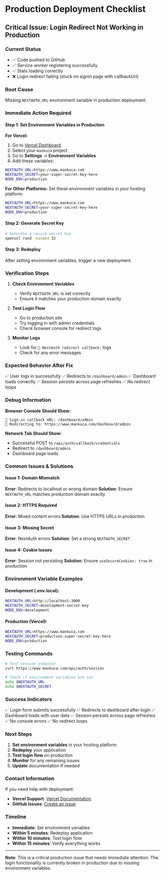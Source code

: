 # Production Deployment Checklist

## Critical Issue: Login Redirect Not Working in Production

### Current Status
- ✅ Code pushed to GitHub
- ✅ Service worker registering successfully
- ✅ Stats loading correctly
- ❌ Login redirect failing (stuck on signin page with callbackUrl)

### Root Cause
Missing `NEXTAUTH_URL` environment variable in production deployment.

### Immediate Action Required

#### Step 1: Set Environment Variables in Production

**For Vercel:**
1. Go to [Vercel Dashboard](https://vercel.com/dashboard)
2. Select your `mankuca` project
3. Go to **Settings** → **Environment Variables**
4. Add these variables:

```bash
NEXTAUTH_URL=https://www.mankuca.com
NEXTAUTH_SECRET=your-super-secret-key-here
NODE_ENV=production
```

**For Other Platforms:**
Set these environment variables in your hosting platform:
```bash
NEXTAUTH_URL=https://www.mankuca.com
NEXTAUTH_SECRET=your-super-secret-key-here
NODE_ENV=production
```

#### Step 2: Generate Secret Key
```bash
# Generate a secure secret key
openssl rand -base64 32
```

#### Step 3: Redeploy
After setting environment variables, trigger a new deployment.

### Verification Steps

1. **Check Environment Variables**
   - Verify `NEXTAUTH_URL` is set correctly
   - Ensure it matches your production domain exactly

2. **Test Login Flow**
   - Go to production site
   - Try logging in with admin credentials
   - Check browser console for redirect logs

3. **Monitor Logs**
   - Look for `🔀 NextAuth redirect callback:` logs
   - Check for any error messages

### Expected Behavior After Fix

✅ User logs in successfully
✅ Redirects to `/dashboard/admin`
✅ Dashboard loads correctly
✅ Session persists across page refreshes
✅ No redirect loops

### Debug Information

**Browser Console Should Show:**
```
🔀 Sign-in callback URL: /dashboard/admin
🔀 Redirecting to: https://www.mankuca.com/dashboard/admin
```

**Network Tab Should Show:**
- Successful POST to `/api/auth/callback/credentials`
- Redirect to `/dashboard/admin`
- Dashboard page loads

### Common Issues & Solutions

#### Issue 1: Domain Mismatch
**Error**: Redirects to localhost or wrong domain
**Solution**: Ensure `NEXTAUTH_URL` matches production domain exactly

#### Issue 2: HTTPS Required
**Error**: Mixed content errors
**Solution**: Use HTTPS URLs in production

#### Issue 3: Missing Secret
**Error**: NextAuth errors
**Solution**: Set a strong `NEXTAUTH_SECRET`

#### Issue 4: Cookie Issues
**Error**: Session not persisting
**Solution**: Ensure `useSecureCookies: true` in production

### Environment Variable Examples

#### Development (.env.local):
```bash
NEXTAUTH_URL=http://localhost:3000
NEXTAUTH_SECRET=development-secret-key
NODE_ENV=development
```

#### Production (Vercel):
```bash
NEXTAUTH_URL=https://www.mankuca.com
NEXTAUTH_SECRET=production-super-secret-key-here
NODE_ENV=production
```

### Testing Commands

```bash
# Test session endpoint
curl https://www.mankuca.com/api/auth/session

# Check if environment variables are set
echo $NEXTAUTH_URL
echo $NEXTAUTH_SECRET
```

### Success Indicators

✅ Login form submits successfully
✅ Redirects to dashboard after login
✅ Dashboard loads with user data
✅ Session persists across page refreshes
✅ No console errors
✅ No redirect loops

### Next Steps

1. **Set environment variables** in your hosting platform
2. **Redeploy** your application
3. **Test login flow** on production
4. **Monitor** for any remaining issues
5. **Update** documentation if needed

### Contact Information

If you need help with deployment:
- **Vercel Support**: [Vercel Documentation](https://vercel.com/docs)
- **GitHub Issues**: [Create an issue](https://github.com/Kelstico/mankuca/issues)

### Timeline

- **Immediate**: Set environment variables
- **Within 5 minutes**: Redeploy application
- **Within 10 minutes**: Test login flow
- **Within 15 minutes**: Verify everything works

---

**Note**: This is a critical production issue that needs immediate attention. The login functionality is currently broken in production due to missing environment variables.
